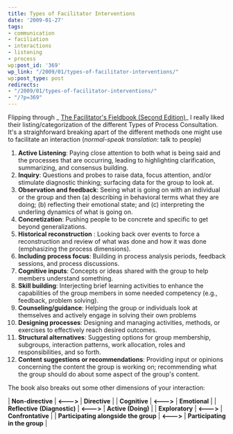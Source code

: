 ```yaml
---
title: Types of Facilitator Interventions
date: '2009-01-27'
tags:
- communication
- faciliation
- interactions
- listening
- process
wp:post_id: '369'
wp_link: "/2009/01/types-of-facilitator-interventions/"
wp:post_type: post
redirects:
- "/2009/01/types-of-facilitator-interventions/"
- "/?p=369"
---
```


Flipping through _ [The Facilitator's Fieldbook (Second Edition)](http://www.amazon.com/Facilitators-Fieldbook-2nd-Tom-Justice/dp/0814473148/ref=sr_1_1?ie=UTF8&s=books&qid=1233072760&sr=1-1)_ I really liked their listing/categorization of the different Types of Process Consultation.  It's a straighforward breaking apart of the different methods one might use to facilitate an interaction (_normal-speak translation_: talk to people)

>
1. **Active Listening**: Paying close attention to both what is being said and the processes that are occurring, leading to highlighting clarification, summarizing, and consensus building.
2. **Inquiry**: Questions and probes to raise data, focus attention, and/or stimulate diagnostic thinking; surfacing data for the group to look at.
3. **Observation and feedback**: Seeing what is going on with an individual or the group and then (a) describing in behavioral terms what they are doing; (b) reflecting their emotional state; and (c) interpreting the underling dynamics of what is going on.
4. **Concretization**: Pushing people to be concrete and specific to get beyond generalizations.
5. **Historical reconstruction** : Looking back over events to force a reconstruction and review of what was done and how it was done (emphasizing the process dimensions).
6. **Including process focus**: Building in process analysis periods, feedback sessions, and process discussions.
7. **Cognitive inputs**: Concepts or ideas shared with the group to help members understand something.
8. **Skill building**: Interjecting brief learning activities to enhance the capabilities of the group members in some needed competency (e.g., feedback, problem solving).
9. **Counseling/guidance**: Helping the group or individuals look at themselves and actively engage in solving their own problems
10. **Designing processes**: Designing and managing activities, methods, or exercises to effectively reach desired outcomes.
11. **Structural alternatives**: Suggesting options for group membership, subgroups, interaction patterns, work allocation, roles and responsibilities, and so forth.
12. **Content suggestions or recommendations**: Providing input or opinions concerning the content the group is working on; recommending what the group should do about some aspect of the group's content.

The book also breaks out some other dimensions of your interaction:

| **Non-directive** | **<--->** | **Directive** |
| **Cognitive** | **<--->** | **Emotional** |
| **Reflective**
**(Diagnostic)** | **<--->** | **Active
(Doing)** |
| **Exploratory** | **<--->** | **Confrontative** |
| **Participating
alongside the group** | **<--->** | **Participating in the group** |
